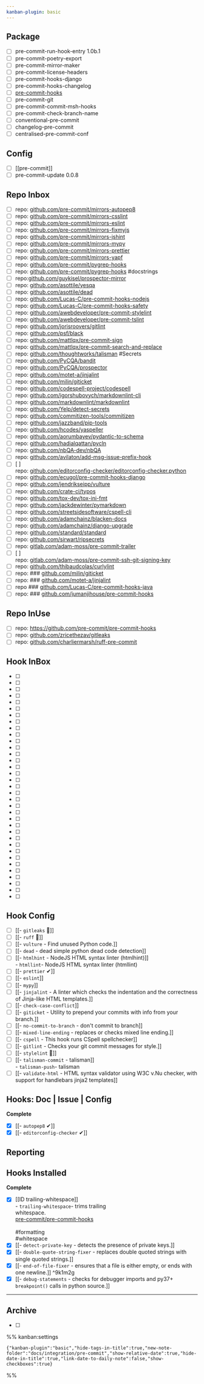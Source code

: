 ```yaml
---
kanban-plugin: basic
---
```


## Package

-   [ ] pre-commit-run-hook-entry 1.0b.1
-   [ ] pre-commit-poetry-export
-   [ ] pre-commit-mirror-maker
-   [ ] pre-commit-license-headers
-   [ ] pre-commit-hooks-django
-   [ ] pre-commit-hooks-changelog
-   [ ] [pre-commit-hooks](https://github.com/pre-commit/pre-commit-hooks)
-   [ ] pre-commit-git
-   [ ] pre-commit-commit-msh-hooks
-   [ ] pre-commit-check-branch-name
-   [ ] conventional-pre-commit
-   [ ] changelog-pre-commit
-   [ ] centralised-pre-commit-conf

## Config

-   [ ] [[pre-commit]]
-   [ ] pre-commit-update 0.0.8

## Repo Inbox

-   [ ] repo: [github.com/pre-commit/mirrors-autopep8](https://github.com/pre-commit/mirrors-autopep8)
-   [ ] repo: [github.com/pre-commit/mirrors-csslint](https://github.com/pre-commit/mirrors-csslint)
-   [ ] repo: [github.com/pre-commit/mirrors-eslint](https://github.com/pre-commit/mirrors-eslint)
-   [ ] repo: [github.com/pre-commit/mirrors-fixmyjs](https://github.com/pre-commit/mirrors-fixmyjs)
-   [ ] repo: [github.com/pre-commit/mirrors-jshint](https://github.com/pre-commit/mirrors-jshint)
-   [ ] repo: [github.com/pre-commit/mirrors-mypy](https://github.com/pre-commit/mirrors-mypy)
-   [ ] repo: [github.com/pre-commit/mirrors-prettier](https://github.com/pre-commit/mirrors-prettier)
-   [ ] repo: [github.com/pre-commit/mirrors-yapf](https://github.com/pre-commit/mirrors-yapf)
-   [ ] repo: [github.com/pre-commit/pygrep-hooks](https://github.com/pre-commit/pygrep-hooks)
-   [ ] repo: [github.com/pre-commit/pygrep-hooks](https://github.com/pre-commit/pygrep-hooks) #docstrings
-   [ ] repo:[github.com/guykisel/prospector-mirror](https://github.com/guykisel/prospector-mirror)
-   [ ] repo: [github.com/asottile/yesqa](https://github.com/asottile/yesqa)
-   [ ] repo: [github.com/asottile/dead](https://github.com/asottile/dead)
-   [ ] repo: [github.com/Lucas-C/pre-commit-hooks-nodejs](https://github.com/Lucas-C/pre-commit-hooks-nodejs)
-   [ ] repo: [github.com/Lucas-C/pre-commit-hooks-safety](https://github.com/Lucas-C/pre-commit-hooks-safety)
-   [ ] repo: [github.com/awebdeveloper/pre-commit-stylelint](https://github.com/awebdeveloper/pre-commit-stylelint)
-   [ ] repo: [github.com/awebdeveloper/pre-commit-tslint](https://github.com/awebdeveloper/pre-commit-tslint)
-   [ ] repo: [github.com/jorisroovers/gitlint](https://github.com/jorisroovers/gitlint)
-   [ ] repo: [github.com/psf/black](https://github.com/psf/black)
-   [ ] repo: [github.com/mattlqx/pre-commit-sign](https://github.com/mattlqx/pre-commit-sign)
-   [ ] repo: [github.com/mattlqx/pre-commit-search-and-replace](https://github.com/mattlqx/pre-commit-search-and-replace)
-   [ ] repo: [github.com/thoughtworks/talisman](https://github.com/thoughtworks/talisman) #Secrets
-   [ ] repo: [github.com/PyCQA/bandit](https://github.com/PyCQA/bandit)
-   [ ] repo: [github.com/PyCQA/prospector](https://github.com/PyCQA/prospector)
-   [ ] repo: [github.com/motet-a/jinjalint](https://github.com/motet-a/jinjalint)
-   [ ] repo: [github.com/milin/giticket](https://github.com/milin/giticket)
-   [ ] repo: [github.com/codespell-project/codespell](https://github.com/codespell-project/codespell)
-   [ ] repo: [github.com/igorshubovych/markdownlint-cli](https://github.com/igorshubovych/markdownlint-cli)
-   [ ] repo: [github.com/markdownlint/markdownlint](https://github.com/markdownlint/markdownlint)
-   [ ] repo: [github.com/Yelp/detect-secrets](https://github.com/Yelp/detect-secrets)
-   [ ] repo: [github.com/commitizen-tools/commitizen](https://github.com/commitizen-tools/commitizen)
-   [ ] repo: [github.com/jazzband/pip-tools](https://github.com/jazzband/pip-tools)
-   [ ] repo: [github.com/hcodes/yaspeller](https://github.com/hcodes/yaspeller)
-   [ ] repo: [github.com/aorumbayev/pydantic-to-schema](https://github.com/aorumbayev/pydantic-to-schema)
-   [ ] repo: [github.com/hadialqattan/pycln](https://github.com/hadialqattan/pycln)
-   [ ] repo: [github.com/nbQA-dev/nbQA](https://github.com/nbQA-dev/nbQA)
-   [ ] repo: [github.com/avilaton/add-msg-issue-prefix-hook](https://github.com/avilaton/add-msg-issue-prefix-hook)
-   [ ] [ ]<br>
        repo: [github.com/editorconfig-checker/editorconfig-checker.python](https://github.com/editorconfig-checker/editorconfig-checker.python)
-   [ ] repo: [github.com/ecugol/pre-commit-hooks-django](https://github.com/ecugol/pre-commit-hooks-django)
-   [ ] repo: [github.com/jendrikseipp/vulture](https://github.com/jendrikseipp/vulture)
-   [ ] repo: [github.com/crate-ci/typos](https://github.com/crate-ci/typos)
-   [ ] repo: [github.com/tox-dev/tox-ini-fmt](https://github.com/tox-dev/tox-ini-fmt)
-   [ ] repo: [github.com/jackdewinter/pymarkdown](https://github.com/jackdewinter/pymarkdown)
-   [ ] repo: [github.com/streetsidesoftware/cspell-cli](https://github.com/streetsidesoftware/cspell-cli)
-   [ ] repo: [github.com/adamchainz/blacken-docs](https://github.com/adamchainz/blacken-docs)
-   [ ] repo: [github.com/adamchainz/django-upgrade](https://github.com/adamchainz/django-upgrade)
-   [ ] repo: [github.com/standard/standard](https://github.com/standard/standard)
-   [ ] repo: [github.com/sirwart/ripsecrets](https://github.com/sirwart/ripsecrets)
-   [ ] repo: [gitlab.com/adam-moss/pre-commit-trailer](https://gitlab.com/adam-moss/pre-commit-trailer)
-   [ ] [ ]<br>
        repo: [gitlab.com/adam-moss/pre-commit-ssh-git-signing-key](https://gitlab.com/adam-moss/pre-commit-ssh-git-signing-key)
-   [ ] repo: [github.com/thibaudcolas/curlylint](https://github.com/thibaudcolas/curlylint)
-   [ ] repo: ### [github.com/milin/giticket](https://github.com/milin/giticket)
-   [ ] repo: ### [github.com/motet-a/jinjalint](https://github.com/motet-a/jinjalint)
-   [ ] repo ### [github.com/Lucas-C/pre-commit-hooks-java](https://github.com/Lucas-C/pre-commit-hooks-java)
-   [ ] repo: ### [github.com/jumanjihouse/pre-commit-hooks](https://github.com/jumanjihouse/pre-commit-hooks)

## Repo InUse

-   [ ] repo: https://github.com/pre-commit/pre-commit-hooks
-   [ ] repo: [github.com/zricethezav/gitleaks](https://github.com/zricethezav/gitleaks)
-   [ ] repo: [github.com/charliermarsh/ruff-pre-commit](https://github.com/charliermarsh/ruff-pre-commit)

## Hook InBox

-   [ ]
-   [ ]
-   [ ]
-   [ ]
-   [ ]
-   [ ]
-   [ ]
-   [ ]
-   [ ]
-   [ ]
-   [ ]
-   [ ]
-   [ ]
-   [ ]
-   [ ]
-   [ ]
-   [ ]
-   [ ]
-   [ ]
-   [ ]
-   [ ]
-   [ ]
-   [ ]
-   [ ]
-   [ ]
-   [ ]
-   [ ]
-   [ ]
-   [ ]
-   [ ]
-   [ ]
-   [ ]
-   [ ]
-   [ ]
-   [ ]

## Hook Config

-   [ ] [[- `gitleaks` 🚧]]
-   [ ] [[- `ruff` 🚧]]
-   [ ] [[- `vulture` - Find unused Python code.]]
-   [ ] [[- `dead` - dead simple python dead code detection]]
-   [ ] [[- `htmlhint` - NodeJS HTML syntax linter (htmlhint)]]<br>- `htmllint`- NodeJS HTML syntax linter (htmllint)
-   [ ] [[- `prettier` ✔]]
-   [ ] [[- `eslint`]]
-   [ ] [[- `mypy`]]
-   [ ] [[- `jinjalint` - A linter which checks the indentation and the correctness of Jinja-like HTML templates.]]
-   [ ] [[- `check-case-conflict`]]
-   [ ] [[- `giticket` - Utility to prepend your commits with info from your branch.]]
-   [ ] [[- `no-commit-to-branch` - don't commit to branch]]
-   [ ] [[- `mixed-line-ending` - replaces or checks mixed line ending.]]
-   [ ] [[- `cspell` - This hook runs CSpell spellchecker]]
-   [ ] [[- `gitlint` - Checks your git commit messages for style.]]
-   [ ] [[- `stylelint` 🚧]]
-   [ ] [[- `talisman-commit` - talisman]]<br>- `talisman-push`- talisman
-   [ ] [[- `validate-html` - HTML syntax validator using W3C v.Nu checker, with support for handlebars jinja2 templates]]

## Hooks: Doc | Issue | Config

**Complete**

-   [x] [[- `autopep8` ✔]]
-   [x] [[- `editorconfig-checker` ✔]]

## Reporting

## Hooks Installed

**Complete**

-   [x] [[ID  trailing-whitespace]]<br>- `trailing-whitespace`- trims trailing<br>
        whitespace.<br>[pre-commit/pre-commit-hooks](https://github.com/pre-commit/pre-commit-hooks)<br><br>#formatting<br>
        #whitespace
-   [x] [[- `detect-private-key` - detects the presence of private keys.]]
-   [x] [[- `double-quote-string-fixer` - replaces double quoted strings with single quoted strings.]]
-   [x] [[- `end-of-file-fixer` - ensures that a file is either empty, or ends with one newline.]] ^9k1m2g
-   [x] [[- `debug-statements` - checks for debugger imports and py37+ `breakpoint()` calls in python source.]]

---

## Archive

-   [ ]

%% kanban:settings

```
{"kanban-plugin":"basic","hide-tags-in-title":true,"new-note-folder":"docs/integration/pre-commit","show-relative-date":true,"hide-date-in-title":true,"link-date-to-daily-note":false,"show-checkboxes":true}
```

%%
